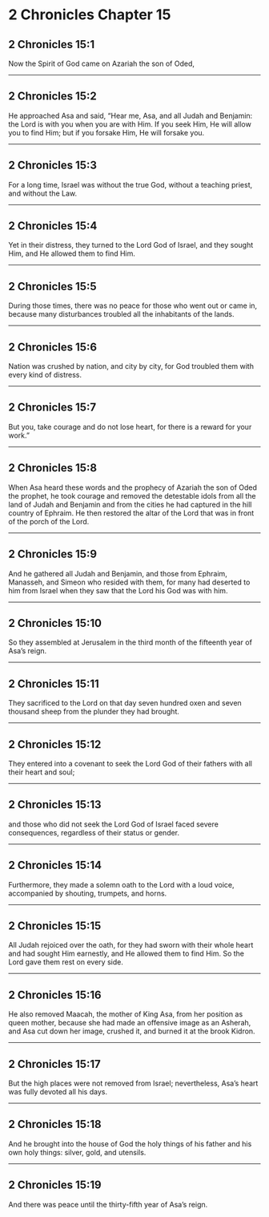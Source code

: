 # 2 Chronicles Chapter 15

## 2 Chronicles 15:1

Now the Spirit of God came on Azariah the son of Oded,

---

## 2 Chronicles 15:2

He approached Asa and said, “Hear me, Asa, and all Judah and Benjamin: the Lord is with you when you are with Him. If you seek Him, He will allow you to find Him; but if you forsake Him, He will forsake you.

---

## 2 Chronicles 15:3

For a long time, Israel was without the true God, without a teaching priest, and without the Law.

---

## 2 Chronicles 15:4

Yet in their distress, they turned to the Lord God of Israel, and they sought Him, and He allowed them to find Him.

---

## 2 Chronicles 15:5

During those times, there was no peace for those who went out or came in, because many disturbances troubled all the inhabitants of the lands.

---

## 2 Chronicles 15:6

Nation was crushed by nation, and city by city, for God troubled them with every kind of distress.

---

## 2 Chronicles 15:7

But you, take courage and do not lose heart, for there is a reward for your work.”

---

## 2 Chronicles 15:8

When Asa heard these words and the prophecy of Azariah the son of Oded the prophet, he took courage and removed the detestable idols from all the land of Judah and Benjamin and from the cities he had captured in the hill country of Ephraim. He then restored the altar of the Lord that was in front of the porch of the Lord.

---

## 2 Chronicles 15:9

And he gathered all Judah and Benjamin, and those from Ephraim, Manasseh, and Simeon who resided with them, for many had deserted to him from Israel when they saw that the Lord his God was with him.

---

## 2 Chronicles 15:10

So they assembled at Jerusalem in the third month of the fifteenth year of Asa’s reign.

---

## 2 Chronicles 15:11

They sacrificed to the Lord on that day seven hundred oxen and seven thousand sheep from the plunder they had brought.

---

## 2 Chronicles 15:12

They entered into a covenant to seek the Lord God of their fathers with all their heart and soul;

---

## 2 Chronicles 15:13

and those who did not seek the Lord God of Israel faced severe consequences, regardless of their status or gender.

---

## 2 Chronicles 15:14

Furthermore, they made a solemn oath to the Lord with a loud voice, accompanied by shouting, trumpets, and horns.

---

## 2 Chronicles 15:15

All Judah rejoiced over the oath, for they had sworn with their whole heart and had sought Him earnestly, and He allowed them to find Him. So the Lord gave them rest on every side.

---

## 2 Chronicles 15:16

He also removed Maacah, the mother of King Asa, from her position as queen mother, because she had made an offensive image as an Asherah, and Asa cut down her image, crushed it, and burned it at the brook Kidron.

---

## 2 Chronicles 15:17

But the high places were not removed from Israel; nevertheless, Asa’s heart was fully devoted all his days.

---

## 2 Chronicles 15:18

And he brought into the house of God the holy things of his father and his own holy things: silver, gold, and utensils.

---

## 2 Chronicles 15:19

And there was peace until the thirty-fifth year of Asa’s reign.
